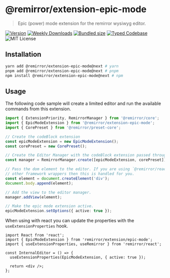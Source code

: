 # @remirror/extension-epic-mode

> Epic (power) mode extension for the remirror wysiwyg editor.

[![Version][version]][npm] [![Weekly Downloads][downloads-badge]][npm] [![Bundled size][size-badge]][size] [![Typed Codebase][typescript]](./src/index.ts) ![MIT License][license]

[version]: https://flat.badgen.net/npm/v/@remirror/extension-epic-mode
[npm]: https://npmjs.com/package/@remirror/extension-epic-mode
[license]: https://flat.badgen.net/badge/license/MIT/purple
[size]: https://bundlephobia.com/result?p=@remirror/extension-epic-mode
[size-badge]: https://flat.badgen.net/bundlephobia/minzip/@remirror/extension-epic-mode
[typescript]: https://flat.badgen.net/badge/icon/TypeScript?icon=typescript&label
[downloads-badge]: https://badgen.net/npm/dw/@remirror/extension-epic-mode/red?icon=npm

## Installation

```bash
yarn add @remirror/extension-epic-mode@next # yarn
pnpm add @remirror/extension-epic-mode@next # pnpm
npm install @remirror/extension-epic-mode@next # npm
```

## Usage

The following code sample will create a limited editor and run the available commands from this extension.

```ts
import { ExtensionPriority, RemirrorManager } from '@remirror/core';
import { EpicModeExtension } from '@remirror/extension-epic-mode';
import { CorePreset } from '@remirror/preset-core';

// Create the codeBlock extension
const epicModeExtension = new EpicModeExtension();
const corePreset = new CorePreset();

// Create the Editor Manager with the codeBlock extension passed through.
const manager = RemirrorManager.create([epicModeExtension, corePreset]);

// Pass the dom element to the editor. If you are using `@remirror/react` or
// other framework wrappers then this is handled for you.
const element = document.createElement('div');
document.body.append(element);

// Add the view to the editor manager.
manager.addView(element);

// Make the epic mode extension active.
epicModeExtension.setOptions({ active: true });
```

When using with react you can update the properties with the `useExtensionProperties` hook.

```tsx
import React from 'react';
import { EpicModeExtension } from 'remirror/extension/epic-mode';
import { useExtensionProperties, useRemirror } from 'remirror/react';

const InternalEditor = () => {
  useExtensionProperties(EpicModeExtension, { active: true });

  return <div />;
};
```
